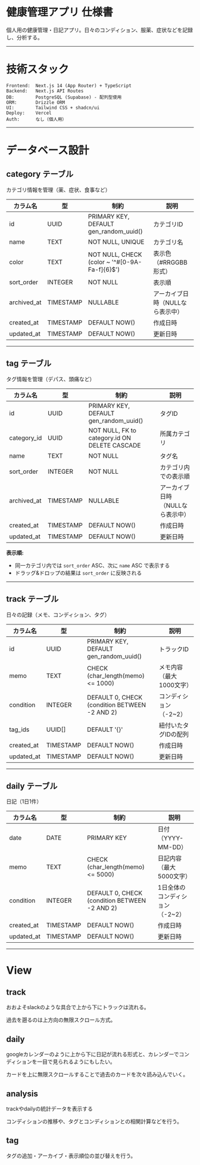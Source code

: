 # 健康管理アプリ 仕様書
個人用の健康管理・日記アプリ。日々のコンディション、服薬、症状などを記録し、分析する。

---

# 技術スタック

```
Frontend:  Next.js 14 (App Router) + TypeScript
Backend:   Next.js API Routes
DB:        PostgreSQL (Supabase) - 配列型使用
ORM:       Drizzle ORM
UI:        Tailwind CSS + shadcn/ui
Deploy:    Vercel
Auth:      なし（個人用）
```

---

# データベース設計

## category テーブル
カテゴリ情報を管理（薬、症状、食事など）

| カラム名    | 型        | 制約                                          | 説明                             |
| ----------- | --------- | --------------------------------------------- | -------------------------------- |
| id          | UUID      | PRIMARY KEY, DEFAULT gen_random_uuid()        | カテゴリID                       |
| name        | TEXT      | NOT NULL, UNIQUE                              | カテゴリ名                       |
| color       | TEXT      | NOT NULL, CHECK (color ~ '^#[0-9A-Fa-f]{6}$') | 表示色（#RRGGBB形式）            |
| sort_order  | INTEGER   | NOT NULL                                      | 表示順                           |
| archived_at | TIMESTAMP | NULLABLE                                      | アーカイブ日時（NULLなら表示中） |
| created_at  | TIMESTAMP | DEFAULT NOW()                                 | 作成日時                         |
| updated_at  | TIMESTAMP | DEFAULT NOW()                                 | 更新日時                         |


---

## tag テーブル
タグ情報を管理（デパス、頭痛など）

| カラム名    | 型        | 制約                                          | 説明                             |
| ----------- | --------- | --------------------------------------------- | -------------------------------- |
| id          | UUID      | PRIMARY KEY, DEFAULT gen_random_uuid()        | タグID                           |
| category_id | UUID      | NOT NULL, FK to category.id ON DELETE CASCADE | 所属カテゴリ                     |
| name        | TEXT      | NOT NULL                                      | タグ名                           |
| sort_order  | INTEGER   | NOT NULL                                      | カテゴリ内での表示順             |
| archived_at | TIMESTAMP | NULLABLE                                      | アーカイブ日時（NULLなら表示中） |
| created_at  | TIMESTAMP | DEFAULT NOW()                                 | 作成日時                         |
| updated_at  | TIMESTAMP | DEFAULT NOW()                                 | 更新日時                         |


**表示順:**
- 同一カテゴリ内では `sort_order` ASC、次に `name` ASC で表示する
- ドラッグ&ドロップの結果は `sort_order` に反映される

---

## track テーブル
日々の記録（メモ、コンディション、タグ）

| カラム名   | 型        | 制約                                          | 説明                     |
| ---------- | --------- | --------------------------------------------- | ------------------------ |
| id         | UUID      | PRIMARY KEY, DEFAULT gen_random_uuid()        | トラックID               |
| memo       | TEXT      | CHECK (char_length(memo) <= 1000)             | メモ内容（最大1000文字） |
| condition  | INTEGER   | DEFAULT 0, CHECK (condition BETWEEN -2 AND 2) | コンディション（-2~2）   |
| tag_ids    | UUID[]    | DEFAULT '{}'                                  | 紐付いたタグIDの配列     |
| created_at | TIMESTAMP | DEFAULT NOW()                                 | 作成日時                 |
| updated_at | TIMESTAMP | DEFAULT NOW()                                 | 更新日時                 |

---

## daily テーブル
日記（1日1件）

| カラム名   | 型        | 制約                                          | 説明                            |
| ---------- | --------- | --------------------------------------------- | ------------------------------- |
| date       | DATE      | PRIMARY KEY                                   | 日付（YYYY-MM-DD）              |
| memo       | TEXT      | CHECK (char_length(memo) <= 5000)             | 日記内容（最大5000文字）        |
| condition  | INTEGER   | DEFAULT 0, CHECK (condition BETWEEN -2 AND 2) | 1日全体のコンディション（-2~2） |
| created_at | TIMESTAMP | DEFAULT NOW()                                 | 作成日時                        |
| updated_at | TIMESTAMP | DEFAULT NOW()                                 | 更新日時                        |

---

# View

## track

おおよそslackのような具合で上から下にトラックは流れる。

過去を遡るのは上方向の無限スクロール方式。

## daily

googleカレンダーのように上から下に日記が流れる形式と、カレンダーでコンディションを一目で見られるようにもしたい。

カードを上に無限スクロールすることで過去のカードを次々読み込んでいく。

## analysis

trackやdailyの統計データを表示する

コンディションの推移や、タグとコンディションとの相関計算などを行う。

## tag

タグの追加・アーカイブ・表示順位の並び替えを行う。
